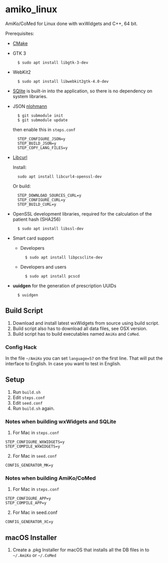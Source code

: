 # amiko_linux
AmiKo/CoMed for Linux done with wxWidgets and C++, 64 bit.

Prerequisites:

- [CMake](https://cmake.org/)

- GTK 3

        $ sudo apt install libgtk-3-dev

- WebKit2

        $ sudo apt install libwebkit2gtk-4.0-dev

- [SQlite](https://www.sqlite.org/) is built-in into the application, so there is no dependency on system libraries.

- JSON [nlohmann](https://github.com/nlohmann/json)

        $ git submodule init
        $ git submodule update

    then enable this in `steps.conf`

        STEP_CONFIGURE_JSON=y
        STEP_BUILD_JSON=y
        STEP_COPY_LANG_FILES=y

- [Libcurl](https://curl.se)
        
    Install:

        sudo apt install libcurl4-openssl-dev

    Or build:

        STEP_DOWNLOAD_SOURCES_CURL=y
        STEP_CONFIGURE_CURL=y
        STEP_BUILD_CURL=y

- OpenSSL development libraries, required for the calculation of the patient hash (SHA256)

        $ sudo apt install libssl-dev

- Smart card support

    - Developers

            $ sudo apt install libpcsclite-dev

    - Developers and users

            $ sudo apt install pcscd

- **uuidgen** for the generation of prescription UUIDs

        $ uuidgen

## Build Script
1. Download and install latest wxWidgets from source using build script.
2. Build script also has to download all data files, see OSX version.
3. Build script has to build executables named `AmiKo` and `CoMed`.

### Config Hack
In the file `~/AmiKo` you can set `language=57` on the first line. That will put the interface to English. In case you want to test in English.

## Setup
1. Run `build.sh`
2. Edit `steps.conf`
3. Edit `seed.conf`
4. Run `build.sh` again.

### Notes when building wxWidgets and SQLite
1. For Mac in `steps.conf`
```
STEP_CONFIGURE_WXWIDGETS=y
STEP_COMPILE_WXWIDGETS=y
```
2. For Mac in `seed.conf`
```
CONFIG_GENERATOR_MK=y
```
### Notes when building AmiKo/CoMed
1. For Mac in `steps.conf`
```
STEP_CONFIGURE_APP=y
STEP_COMPILE_APP=y
```
2. For Mac in seed.conf
```
CONFIG_GENERATOR_XC=y
```

## macOS Installer
1. Create a .pkg Installer for macOS that installs all the DB files in to `~/.AmiKo` or `~/.CoMed`

